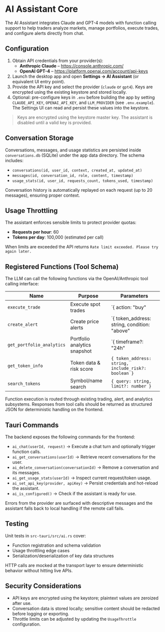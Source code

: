 # AI Assistant Core

The AI Assistant integrates Claude and GPT-4 models with function calling support to help traders analyze markets, manage portfolios, execute trades, and configure alerts directly from chat.

## Configuration

1. Obtain API credentials from your provider(s):
   - **Anthropic Claude** – https://console.anthropic.com/
   - **OpenAI GPT-4** – https://platform.openai.com/account/api-keys
2. Launch the desktop app and open **Settings → AI Assistant** (or equivalent UI entry point).
3. Provide the API key and select the provider (`claude` or `gpt4`). Keys are encrypted using the existing keystore and stored locally.
4. Optional: pre-configure keys in `.env` before building the app by setting `CLAUDE_API_KEY`, `OPENAI_API_KEY`, and `LLM_PROVIDER` (see `.env.example`). The Settings UI can read and persist these values into the keystore.

> Keys are encrypted using the keystore master key. The assistant is disabled until a valid key is provided.

## Conversation Storage

Conversations, messages, and usage statistics are persisted inside `conversations.db` (SQLite) under the app data directory. The schema includes:

- `conversations(id, user_id, context, created_at, updated_at)`
- `messages(id, conversation_id, role, content, timestamp)`
- `usage_stats(id, user_id, requests_count, tokens_used, timestamp)`

Conversation history is automatically replayed on each request (up to 20 messages), ensuring proper context.

## Usage Throttling

The assistant enforces sensible limits to protect provider quotas:

- **Requests per hour**: 60
- **Tokens per day**: 100,000 (estimated per call)

When limits are exceeded the API returns `Rate limit exceeded. Please try again later.`

## Registered Functions (Tool Schema)

The LLM can call the following functions via the OpenAI/Anthropic tool calling interface:

| Name | Purpose | Parameters |
| ---- | ------- | ---------- |
| `execute_trade` | Execute spot trades | `{ action: "buy" | "sell", token_address: string, amount: number, slippage?: number }` |
| `create_alert` | Create price alerts | `{ token_address: string, condition: "above" | "below", price: number, message?: string }` |
| `get_portfolio_analytics` | Portfolio analytics snapshot | `{ timeframe?: "24h" | "7d" | "30d" | "all", include_breakdown?: boolean }` |
| `get_token_info` | Token data & risk score | `{ token_address: string, include_risk?: boolean }` |
| `search_tokens` | Symbol/name search | `{ query: string, limit?: number }` |

Function execution is routed through existing trading, alert, and analytics subsystems. Responses from tool calls should be returned as structured JSON for deterministic handling on the frontend.

## Tauri Commands

The backend exposes the following commands for the frontend:

- `ai_chat(userId, request)` → Execute a chat turn and optionally trigger function calls.
- `ai_get_conversations(userId)` → Retrieve recent conversations for the user.
- `ai_delete_conversation(conversationId)` → Remove a conversation and its messages.
- `ai_get_usage_stats(userId)` → Inspect current request/token usage.
- `ai_set_api_key(provider, apiKey)` → Persist credentials and hot-reload the assistant.
- `ai_is_configured()` → Check if the assistant is ready for use.

Errors from the provider are surfaced with descriptive messages and the assistant falls back to local handling if the remote call fails.

## Testing

Unit tests in `src-tauri/src/ai.rs` cover:

- Function registration and schema validation
- Usage throttling edge cases
- Serialization/deserialization of key data structures

HTTP calls are mocked at the transport layer to ensure deterministic behavior without hitting live APIs.

## Security Considerations

- API keys are encrypted using the keystore; plaintext values are zeroized after use.
- Conversation data is stored locally; sensitive content should be redacted before logging or exporting.
- Throttle limits can be adjusted by updating the `UsageThrottle` configuration.
